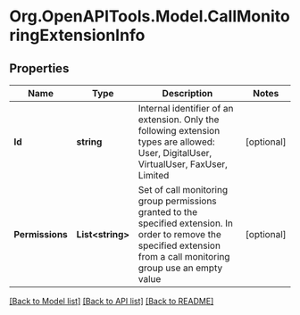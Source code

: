 
# Org.OpenAPITools.Model.CallMonitoringExtensionInfo

## Properties

Name | Type | Description | Notes
------------ | ------------- | ------------- | -------------
**Id** | **string** | Internal identifier of an extension. Only the following extension types are allowed: User, DigitalUser, VirtualUser, FaxUser, Limited | [optional] 
**Permissions** | **List&lt;string&gt;** | Set of call monitoring group permissions granted to the specified extension. In order to remove the specified extension from a call monitoring group use an empty value | [optional] 

[[Back to Model list]](../README.md#documentation-for-models)
[[Back to API list]](../README.md#documentation-for-api-endpoints)
[[Back to README]](../README.md)

